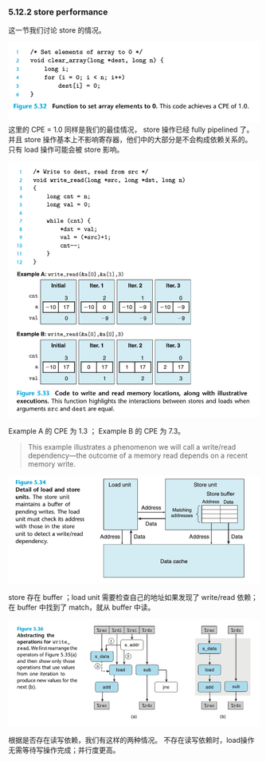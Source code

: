 ### 5.12.2 store performance

这一节我们讨论 store 的情况。

![](2023-03-03-10-23-42.png)
这里的 CPE = 1.0 同样是我们的最佳情况， store 操作已经 fully pipelined 了。
并且 store 操作基本上不影响寄存器，他们中的大部分是不会构成依赖关系的。 只有 load 操作可能会被 store 影响。

![](2023-03-03-10-25-30.png)

Example A 的 CPE 为 1.3 ； Example B 的 CPE 为 7.3。

> This example illustrates a phenomenon we will call a write/read dependency—the outcome of a memory read depends on a recent memory write.

![](2023-03-03-10-43-44.png)

store 存在 buffer ；load unit 需要检查自己的地址如果发现了 write/read 依赖；在 buffer 中找到了 match，就从 buffer 中读。

![](2023-03-03-10-55-27.png)

根据是否存在读写依赖，我们有这样的两种情况。 不存在读写依赖时，load操作无需等待写操作完成；并行度更高。